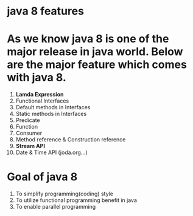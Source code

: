# java 8 features
# As we know java 8 is one of the major release in java world. Below are the major feature which comes with java 8.
 1. **Lamda Expression**
 2. Functional Interfaces
 3. Default methods in Interfaces
 4. Static methods in Interfaces
 5. Predicate
 6. Function
 7. Consumer
 8. Method reference & Construction reference
 9. **Stream API**
 10. Date & Time API (joda.org...)
 
# Goal of java 8
 1. To simplify programming(coding) style
 2. To utilize functional programming benefit in java
 3. To enable parallel programming
 